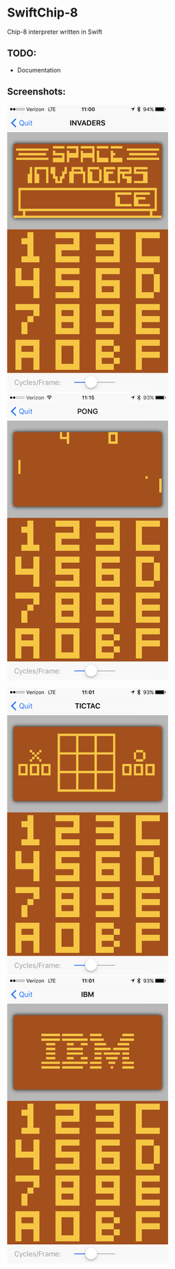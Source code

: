 # SwiftChip-8
Chip-8 interpreter written in Swift

## TODO:
- Documentation

## Screenshots:

![Screenshot](https://github.com/marchinram/SwiftChip-8/raw/master/screenshots/IMG_0334.PNG)
![Screenshot](https://github.com/marchinram/SwiftChip-8/raw/master/screenshots/IMG_0336.PNG)

![Screenshot](https://github.com/marchinram/SwiftChip-8/raw/master/screenshots/IMG_0337.PNG)
![Screenshot](https://github.com/marchinram/SwiftChip-8/raw/master/screenshots/IMG_0338.PNG)
